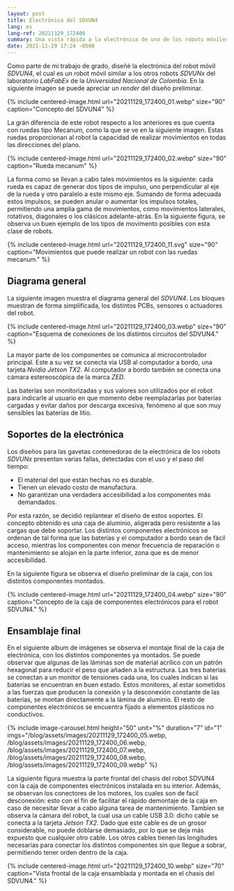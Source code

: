 ```yaml
---
layout: post
title: Electrónica del SDVUN4
lang: es
lang-ref: 20211129_172400
summary: Una vista rápida a la electrónica de uno de los robots móviles del LabFabEx, el SDVUN4.
date: 2021-11-29 17:24 -0500
---
```


Como parte de mi trabajo de grado, diseñé la electrónica del robot móvil *SDVUN4*, el cual es un robot móvil similar a los otros robots *SDVUNx* del laboratorio *LabFabEx* de la *Universidad Nacional de Colombia*. En la siguiente imagen se puede apreciar un *render* del diseño preliminar.

{% include 
centered-image.html 
url="20211129_172400_01.webp" 
size="90" 
caption="Concepto del SDVUN4" 
%}

La grán diferencia de este robot respecto a los anteriores es que cuenta con ruedas tipo Mecanum, como la que se ve en la siguiente imagen. Estas ruedas proporcionan al robot la capacidad de realizar movimientos en todas las direcciones del plano.

{% include 
centered-image.html 
url="20211129_172400_02.webp" 
size="90" 
caption="Rueda mecanum" 
%}

La forma como se llevan a cabo tales movimientos es la siguiente: cada rueda es capaz de generar dos tipos de impulso, uno perpendicular al eje de la rueda y otro paralelo a este mismo eje. Sumando de forma adecuada estos impulsos, se pueden anular o aumentar los impulsos totales, permitiendo una amplia gama de movimientos, como movimientos laterales, rotativos, diagonales o los clásicos adelante-atrás. En la siguiente figura, se observa un buen ejemplo de los tipos de movimento posibles con esta clase de robots.

{% include 
centered-image.html 
url="20211129_172400_11.svg" 
size="90" 
caption="Movimientos que puede realizar un robot con las ruedas mecanum."
%}

## Diagrama general
La siguiente imagen muestra el diagrama general del *SDVUN4*. Los bloques muestran de forma simplificada, los distintos PCBs, sensores o actuadores del robot.

{% include 
centered-image.html 
url="20211129_172400_03.webp" 
size="90" 
caption="Esquema de conexiones de los distintos circuitos del SDVUN4." 
%}

La mayor parte de los componentes se comunica al microcontrolador principal. Este a su vez se conecta via USB al computador a bordo, una tarjeta *Nvidia Jetson TX2*. Al computador a bordo también se conecta una cámara estereoscópica de la marca *ZED*.

Las baterías son monitorizadas y sus valores son utilizados por el robot para indicarle al usuario en que momento debe reemplazarlas por baterías cargadas y evitar daños por descarga excesiva, fenómeno al que son muy sensibles las baterías de litio.

## Soportes de la electrónica
Los diseños para las gavetas contenedoras de la electrónica de los robots *SDVUNx* presentan varias fallas, detectadas con el uso y el paso del tiempo:
- El material del que están hechas no es durable.
- Tienen un elevado costo de manufactura.
- No garantizan una verdadera accesibilidad a los componentes más demandados.

Por esta razón, se decidió replantear el diseño de estos soportes. El concepto obtenido es una caja de aluminio, aligerada pero resistente a las cargas que debe soportar. Los distintos componentes electrónicos se ordenan de tal forma que las baterías y el computador a bordo sean de fácil acceso, mientras los componentes con menor frecuencia de reparación o mantenimiento se alojan en la parte inferior, zona que es de menor accesibilidad.

En la siguiente figura se observa el diseño preliminar de la caja, con los distintos componentes montados.

{% include 
centered-image.html 
url="20211129_172400_04.webp" 
size="90" 
caption="Concepto de la caja de componentes electrónicos para el robot SDVUN4."
%}

## Ensamblaje final

En el siguiente album de imágenes se observa el montaje final de la caja de electrónica, con los distintos componentes ya montados. Se puede observar que algunas de las láminas son de material acrílico con un patrón hexagonal para reducir el peso que añaden a la estructura. Las tres baterías se conectan a un monitor de tensiones cada una, los cuales indican si las baterías se encuentran en buen estado. Estos monitores, al estar sometidos a las fuerzas que producen la conexión y la desconexión constante de las baterías, se montan directamente a la lámina de aluminio. El resto de componentes electrónicos se encuentra fijado a elementos plásticos no conductivos.

{% 
include image-carousel.html 
height="50" 
unit="%" 
duration="7"
id="1"
imgs="/blog/assets/images/20211129_172400_05.webp, /blog/assets/images/20211129_172400_06.webp, /blog/assets/images/20211129_172400_07.webp, /blog/assets/images/20211129_172400_08.webp, /blog/assets/images/20211129_172400_09.webp"
%}

La siguiente figura muestra la parte frontal del chasis del robot SDVUN4 con la caja de componentes electrónicos instalada en su interior. Además, se observan los conectores de los motores, los cuales son de facil desconexión: esto con el fin de facilitar el rápido demontaje de la caja en caso de necesitar llevar a cabo alguna tarea de mantenimiento. Tambíen se observa la cámara del robot, la cual usa un cable USB 3.0: dicho cable se conecta a la tarjeta *Jetson TX2*. Dado que este cable es de un grosor considerable, no puede doblarse demasiado, por lo que se deja más expuesto que cualquier otro cable. Los otros cables tienen las longitudes necesarias para conectar los distintos componentes sin que llegue a sobrar, permitiendo tener orden dentro de la caja.

{% include 
centered-image.html 
url="20211129_172400_10.webp" 
size="70" 
caption="Vista frontal de la caja ensamblada y montada en el chasis del SDVUN4."
%}
